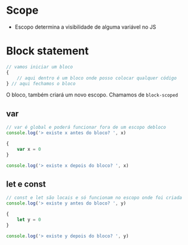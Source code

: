 # Scope

* Escopo determina a visibilidade de alguma variável no JS



# Block statement
```js
// vamos iniciar um bloco
{
    // aqui dentro é um bloco onde posso colocar qualquer código
} // aqui fechamos o bloco
```

O bloco, também criará um novo escopo. Chamamos de  `block-scoped`



## var
```js
// var é global e poderá funcionar fora de um escopo debloco
console.log('> existe x antes do bloco? ', x)

{
    var x = 0
}

console.log('> existe x depois do bloco? ', x)
```



## let e const
```js
// const e let são locais e só funcionam no escopo onde foi criada
console.log('> existe y antes do bloco? ', y)

{
    let y = 0
}

console.log('> existe y depois do bloco? ', y)
```